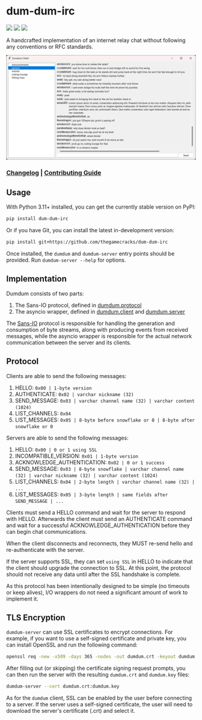 # dum-dum-irc

[![](https://img.shields.io/pypi/v/dum-dum-irc?style=flat-square)](https://pypi.org/project/dum-dum-irc/)
[![](https://img.shields.io/github/actions/workflow/status/thegamecracks/dum-dum-irc/pyright-lint.yml?style=flat-square&label=pyright)](https://microsoft.github.io/pyright/#/)
[![](https://img.shields.io/github/actions/workflow/status/thegamecracks/dum-dum-irc/python-test.yml?style=flat-square&logo=pytest&label=tests)](https://docs.pytest.org/en/stable/)

A handcrafted implementation of an internet relay chat without following
any conventions or RFC standards.

![Two client windows side-by-side](https://raw.githubusercontent.com/thegamecracks/dum-dum-irc/main/docs/images/demo.png)

### [Changelog] | [Contributing Guide]

[Changelog]: https://github.com/thegamecracks/dum-dum-irc/blob/main/CHANGELOG.md
[Contributing Guide]: https://github.com/thegamecracks/dum-dum-irc/blob/main/CONTRIBUTING.md

## Usage

With Python 3.11+ installed, you can get the currently stable version on PyPI:

```sh
pip install dum-dum-irc
```

Or if you have Git, you can install the latest in-development version:

```sh
pip install git+https://github.com/thegamecracks/dum-dum-irc
```

Once installed, the `dumdum` and `dumdum-server` entry points should be
provided. Run `dumdum-server --help` for options.

## Implementation

Dumdum consists of two parts:

1. The Sans-IO protocol, defined in [dumdum.protocol]
2. The asyncio wrapper, defined in [dumdum.client] and [dumdum.server]

The [Sans-IO] protocol is responsible for handling the generation and
consumption of byte streams, along with producing events from received
messages, while the asyncio wrapper is responsible for the actual network
communication between the server and its clients.

[Sans-IO]: https://sans-io.readthedocs.io/

[dumdum.protocol]: https://github.com/thegamecracks/dum-dum-irc/tree/main/src/dumdum/protocol
[dumdum.client]: https://github.com/thegamecracks/dum-dum-irc/tree/main/src/dumdum/client
[dumdum.server]: https://github.com/thegamecracks/dum-dum-irc/tree/main/src/dumdum/server

## Protocol

Clients are able to send the following messages:

1. HELLO: `0x00 | 1-byte version`
2. AUTHENTICATE: `0x02 | varchar nickname (32)`
3. SEND_MESSAGE: `0x03 | varchar channel name (32) | varchar content (1024)`
4. LIST_CHANNELS: `0x04`
5. LIST_MESSAGES: `0x05 | 8-byte before snowflake or 0 | 8-byte after snowflake or 0`

Servers are able to send the following messages:

1. HELLO: `0x00 | 0 or 1 using SSL`
2. INCOMPATIBLE_VERSION: `0x01 | 1-byte version`
3. ACKNOWLEDGE_AUTHENTICATION: `0x02 | 0 or 1 success`
4. SEND_MESSAGE: `0x03 | 8-byte snowflake | varchar channel name (32) | varchar nickname (32) | varchar content (1024)`
5. LIST_CHANNELS: `0x04 | 2-byte length | varchar channel name (32) | ...`
6. LIST_MESSAGES: `0x05 | 3-byte length | same fields after SEND_MESSAGE | ...`

Clients must send a HELLO command and wait for the server to respond with HELLO.
Afterwards the client must send an AUTHENTICATE command and wait for a successful
ACKNOWLEDGE_AUTHENTICATION before they can begin chat communications.

When the client disconnects and reconnects, they MUST re-send hello
and re-authenticate with the server.

If the server supports SSL, they can set `using SSL` in HELLO to indicate
that the client should upgrade the connection to SSL.
At this point, the protocol should not receive any data until after the
SSL handshake is complete.

As this protocol has been intentionally designed to be simple (no timeouts
or keep alives), I/O wrappers do not need a significant amount of work to
implement it.

## TLS Encryption

`dumdum-server` can use SSL certificates to encrypt connections.
For example, if you want to use a self-signed certificate and private key,
you can install OpenSSL and run the following command:

```sh
openssl req -new -x509 -days 365 -nodes -out dumdum.crt -keyout dumdum.key
```

After filling out (or skipping) the certificate signing request prompts,
you can then run the server with the resulting `dumdum.crt` and `dumdum.key`
files:

```sh
dumdum-server --cert dumdum.crt:dumdum.key
```

As for the `dumdum` client, SSL can be enabled by the user before connecting
to a server. If the server uses a self-signed certificate, the user will need
to download the server's certificate (.crt) and select it.
